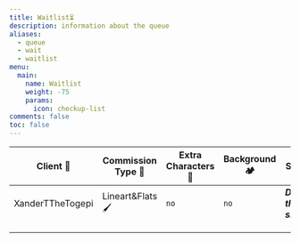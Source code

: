 ```yaml
---
title: Waitlist⏳
description: information about the queue 
aliases:
  - queue
  - wait
  - waitlist
menu:
  main:
    name: Waitlist
    weight: -75
    params:
      icon: checkup-list
comments: false
toc: false
---
```

| Client 👤 	| Commission Type 📝 	| Extra Characters 👫 	| Background🏕 	| Status 	| Estimated Delivery📆 	|
|----------	|-------------------	|--------------------	|-------------	|--------	|---------------------	|
|XanderTTheTogepi|Lineart&Flats🖌|`no`|`no`|***Doing the sketch***|**one to two weeks**|
|          	|                   	|                    	|             	|        	|                     	|
|          	|                   	|                    	|             	|        	|                     	|
|          	|                   	|                    	|             	|        	|                     	|